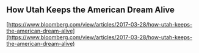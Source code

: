 ## How Utah Keeps the American Dream Alive
  
  [https://www.bloomberg.com/view/articles/2017-03-28/how-utah-keeps-the-american-dream-alive](https://www.bloomberg.com/view/articles/2017-03-28/how-utah-keeps-the-american-dream-alive)